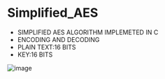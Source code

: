 # Simplified_AES
* SIMPLIFIED AES ALGORITHM IMPLEMETED IN C
* ENCODING AND DECODING
* PLAIN TEXT:16 BITS
* KEY:16 BITS

![image](https://github.com/hossamadel7/Simplified_AES/assets/57440281/70064819-0317-462e-8119-009b1723eb38)


